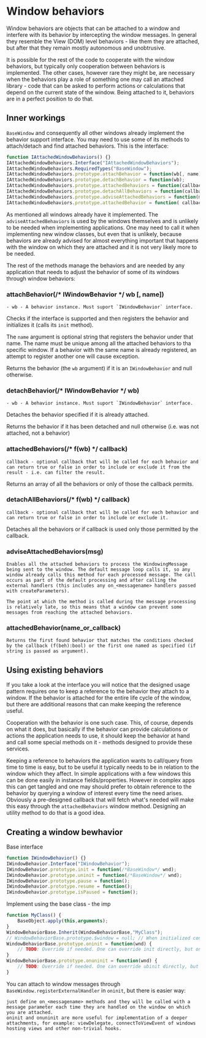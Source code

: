 # Window behaviors

Window behaviors are objects that can be attached to a window and interfere with its behavior by intercepting the window messages. In general they resemble the View (DOM) level behaviors - like them they are attached, but after that they remain mostly autonomous and unobtrusive.

It is possible for the rest of the code to cooperate with the window behaviors, but typically only cooperation between behaviors is implemented. The other cases, however rare they might be, are necessary when the behaviors play a role of something one may call an attached library - code that can be asked to perform actions or calculations that depend on the current state of the window. Being attached to it, behaviors are in a perfect position to do that.

## Inner workings

`BaseWindow` and consequently all other windows already implement the behavior support interface. You may need to use some of its methods to attach/detach and find attached behaviors. This is the interface:
```Javascript
function IAttachedWindowBehaviors() {}
IAttachedWindowBehaviors.Interface("IAttachedWindowBehaviors");
IAttachedWindowBehaviors.RequiredTypes("BaseWindow");
IAttachedWindowBehaviors.prototype.attachBehavior = function(wb[, name]);
IAttachedWindowBehaviors.prototype.detachBehavior = function(wb);
IAttachedWindowBehaviors.prototype.attachedBehaviors = function(callback);
IAttachedWindowBehaviors.prototype.detachAllBehaviors = function(callback);
IAttachedWindowBehaviors.prototype.adviseAttachedBehaviors = function(msg);
IAttachedWindowBehaviors.prototype.attachedBehavior = function( callback_or_name);
```
As mentioned all windows already have it implemented. The `adviseAttachedBehaviors` is used by the windows themselves and is unlikely to be needed when implementing applications. One may need to call it when implementing new window classes, but even that is unlikely, because behaviors are already advised for almost everything important that happens with the window on which they are attached and it is not very likely more to be needed.

The rest of the methods manage the behaviors and are needed by any application that needs to adjust the behavior of some of its windows through window behaviors:

### attachBehavior(/* IWindowBehavior */ wb [, name])
    - wb - A behavior instance. Must suport `IWindowBehavior` interface.

Checks if the interface is supported and then registers the behavior and initializes it (calls its `init` method).

The `name` argument is optional string that registers the behavior under that name. The name must be unique among all the attached behaviors to tha specific window. If a behavior with the same name is already registered, an attempt to register another one will cause exception.

Returns the behavior (the `wb` argument) if it is an `IWindowBehavior` and null otherwise.

### detachBehavior(/* IWindowBehavior */ wb)
    - wb - A behavior instance. Must suport `IWindowBehavior` interface.

Detaches the behavior specified if it is already attached.

Returns the behavior if it has been detached and null otherwise (i.e. was not attached, not a behavior)

### attachedBehaviors(/* f(wb) */ callback)
    callback - optional callback that will be called for each behavior and can return true or false in order to include or exclude it from the result - i.e. can filter the result.

Returns an array of all the behaviors or only of those the callback permits.

### detachAllBehaviors(/* f(wb) */ callback)
    callback - optional callback that will be called for each behavior and can return true or false in order to include or exclude it.

Detaches all the behaviors or if callback is used only those permitted by the callback.

### adviseAttachedBehaviors(msg)

	Enables all the attached behaviors to process the WindowingMessage being sent to the window. The default message loop calls it, so any window already calls this method for each processed message. The call occurs as part of the default processing and after calling the external handlers (this includes any on_<messagename> handlers passed with createParameters).

	The point at which the method is called during the message processing is relatively late, so this means that a window can prevent some messages from reaching the attached behaviors.

### attachedBehavior(name_or_callback)

	Returns the first found behavior that matches the conditions checked by the callback (f(beh):bool) or the first one named as specified (if string is passed as argument).

## Using existing behaviors

If you take a look at the interface you will notice that the designed usage pattern requires one to keep a reference to the behavior they attach to a window. If the behavior is attached for the entire life cycle of the window, but there are additional reasons that can make keeping the reference useful.

Cooperation with the behavior is one such case. This, of course, depends on what it does, but basically if the behavior can provide calculations or actions the application needs to use, it should keep the behavior at hand and call some special methods on it - methods designed to provide these services.

Keeping a reference to behaviors the application wants to call/query from time to time is easy, but to be useful it typically needs to be in relation to the window which they affect. In simple applications with a few windows this can be done easily in instance fields/properties. However in complex apps this can get tangled and one may should prefer to obtain reference to the behavior by querying a window of interest every time the need arises. Obviously a pre-designed callback that will fetch what's needed will make this easy through the `attachedBehaviors` window method. Designing an utility method to do that is a good idea.


## Creating a window bewhavior

Base interface
```Javascript
function IWindowBehavior() {}
IWindowBehavior.Interface("IWindowBehavior");
IWindowBehavior.prototype.init = function(/*BaseWindow*/ wnd);
IWindowBehavior.prototype.uninit = function(/*BaseWindow*/ wnd);
IWindowBehavior.prototype.pause = function();
IWindowBehavior.prototype.resume = function();
IWindowBehavior.prototype.isPaused = function();
```

Implement using the base class - the imp

```Javascript
function MyClass() {
	BaseObject.apply(this,arguments);
}
WindowBehaviorBase.Inherit(WindowBehaviorBase,"MyClass");
// WindowBehaviorBase.prototype.$window = null; // When initialized contains the window
WindowBehaviorBase.prototype.oninit = function(wnd) {
	// TODO: Override if needed. One can override init directly, but oninit is more convenient (no need to call the parent method).
}
WindowBehaviorBase.prototype.onuninit = function(wnd) {
	// TODO: Override if needed. One can override ubinit directly, but onuninit is more convenient (no need to call the parent method).
}
```

You can attach to window messages through `BaseWindow.registerExternalHandler` in `oninit`, but there is easier way:

	just define on_<messagename> methods and they will be called with a message parameter each time they are handled on the window on which you are attached.
	oninit and onuninit are more useful for implementation of a deeper attachments, for example: viewDelegate, connectToViewEvent of windows hosting views and other non-trivial hooks.


